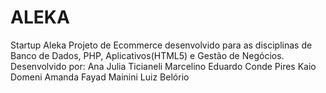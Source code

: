 # ALEKA
Startup Aleka
Projeto de Ecommerce desenvolvido para as disciplinas de Banco de Dados, PHP, Aplicativos(HTML5) e Gestão de Negócios.
Desenvolvido por:
Ana Julia Ticianeli Marcelino
Eduardo Conde Pires
Kaio Domeni
Amanda Fayad Mainini
Luiz Belório
